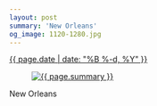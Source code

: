 ```yaml
---
layout: post
summary: 'New Orleans'
og_image: 1120-1280.jpg
---
```


<p>
 <time>
  <a href="/1120">
   {{ page.date | date: "%B %-d, %Y" }}
  </a>
 </time>
 <a href="/1120">
  <figure data-taken="3/15/2020">
   <img alt="{{ page.summary }}" sizes="(min-width: 700px) 50vw, calc(100vw - 2rem)" src="{{ site.assets_url }}/1120-640.jpg" srcset="{{ site.assets_url }}/1120-320.jpg 320w, {{ site.assets_url }}/1120-640.jpg 640w, {{ site.assets_url }}/1120-960.jpg 960w, {{ site.assets_url }}/1120-1280.jpg 1280w"/>
  </figure>
 </a>
 <span>
  New Orleans
 </span>
</p>
